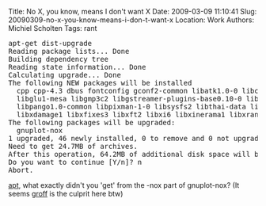 Title: No X, you know, means I don't want X
Date: 2009-03-09 11:10:41
Slug: 20090309-no-x-you-know-means-i-don-t-want-x
Location: Work
Authors: Michiel Scholten
Tags: rant

<pre>
apt-get dist-upgrade
Reading package lists... Done
Building dependency tree
Reading state information... Done
Calculating upgrade... Done
The following NEW packages will be installed
  cpp cpp-4.3 dbus fontconfig gconf2-common libatk1.0-0 libcairo2 libcups2 libdatrie0 libdbus-1-3 libdbus-glib-1-2 libdirectfb-1.0-0 libdrm2 libgconf2-4 libgl1-mesa-glx
  libglu1-mesa libgmp3c2 libgstreamer-plugins-base0.10-0 libgstreamer0.10-0 libgtk2.0-0 libgtk2.0-common libidl0 libjasper1 libmpfr1ldbl liborbit2 libpango1.0-0
  libpango1.0-common libpixman-1-0 libsysfs2 libthai-data libthai0 libts-0.0-0 libwxbase2.8-0 libwxgtk2.8-0 libxcb-render-util0 libxcb-render0 libxcomposite1 libxcursor1
  libxdamage1 libxfixes3 libxft2 libxi6 libxinerama1 libxrandr2 libxrender1 libxxf86vm1
The following packages will be upgraded:
  gnuplot-nox
1 upgraded, 46 newly installed, 0 to remove and 0 not upgraded.
Need to get 24.7MB of archives.
After this operation, 64.2MB of additional disk space will be used.
Do you want to continue [Y/n]? n
Abort.
</pre>

<p><a href="http://en.wikipedia.org/wiki/Advanced_Packaging_Tool">apt</a>, what exactly didn't you 'get' from the -nox part of gnuplot-nox? (It seems <a href="http://packages.debian.org/sid/groff">groff</a> is the culprit here btw)</p>